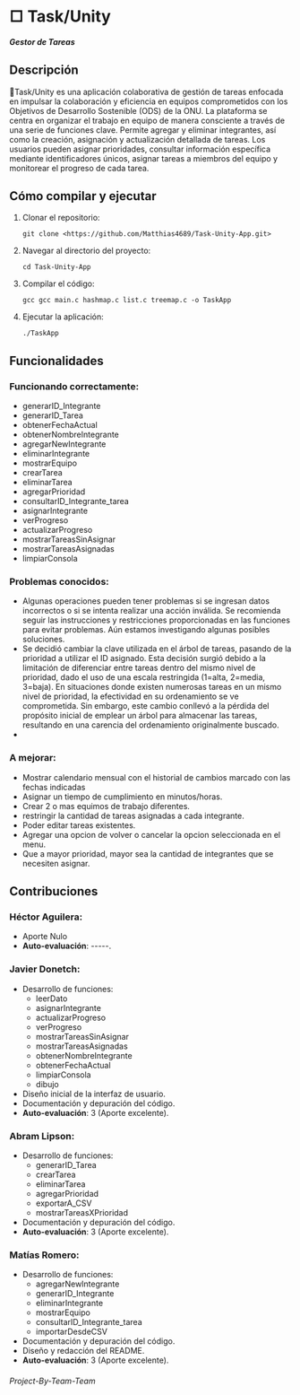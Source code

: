 # □ Task/Unity
##### Gestor de Tareas

## Descripción

🔲Task/Unity es una aplicación colaborativa de gestión de tareas enfocada en impulsar la colaboración y eficiencia en equipos comprometidos con los Objetivos de Desarrollo Sostenible (ODS) de la ONU. La plataforma se centra en organizar el trabajo en equipo de manera consciente a través de una serie de funciones clave. Permite agregar y eliminar integrantes, así como la creación, asignación y actualización detallada de tareas. Los usuarios pueden asignar prioridades, consultar información específica mediante identificadores únicos, asignar tareas a miembros del equipo y monitorear el progreso de cada tarea.

## Cómo compilar y ejecutar

1. Clonar el repositorio:

    ```
    git clone <https://github.com/Matthias4689/Task-Unity-App.git>
    ```

3. Navegar al directorio del proyecto:

    ```
    cd Task-Unity-App

    ```

4. Compilar el código:

    ```
    gcc gcc main.c hashmap.c list.c treemap.c -o TaskApp

    ```

5. Ejecutar la aplicación:

    ```
    ./TaskApp

    ```


## Funcionalidades

### Funcionando correctamente:

- generarID_Integrante
- generarID_Tarea
- obtenerFechaActual
- obtenerNombreIntegrante
- agregarNewIntegrante
- eliminarIntegrante
- mostrarEquipo
- crearTarea
- eliminarTarea
- agregarPrioridad
- consultarID_Integrante_tarea
- asignarIntegrante
- verProgreso
- actualizarProgreso
- mostrarTareasSinAsignar
- mostrarTareasAsignadas
- limpiarConsola


### Problemas conocidos:

- Algunas operaciones pueden tener problemas si se ingresan datos incorrectos o si se intenta realizar una acción inválida. Se recomienda seguir las instrucciones y restricciones proporcionadas en las funciones para evitar problemas. Aún estamos investigando algunas posibles soluciones.
- Se decidió cambiar la clave utilizada en el árbol de tareas, pasando de la prioridad a utilizar el ID asignado. Esta decisión surgió debido a la limitación de diferenciar entre tareas dentro del mismo nivel de prioridad, dado el uso de una escala restringida (1=alta, 2=media, 3=baja). En situaciones donde existen numerosas tareas en un mismo nivel de prioridad, la efectividad en su ordenamiento se ve comprometida. Sin embargo, este cambio conllevó a la pérdida del propósito inicial de emplear un árbol para almacenar las tareas, resultando en una carencia del ordenamiento originalmente buscado.
-

### A mejorar:

- Mostrar calendario mensual con el historial de cambios marcado con las fechas indicadas
- Asignar un tiempo de cumplimiento en minutos/horas.
- Crear 2 o mas equimos de trabajo diferentes.
- restringir la cantidad de tareas asignadas a cada integrante.
- Poder editar tareas existentes.
- Agregar una opcion de volver o cancelar la opcion seleccionada en el menu.
- Que a mayor prioridad, mayor sea la cantidad de integrantes que se necesiten asignar.


## Contribuciones

### Héctor Aguilera:
- Aporte Nulo
- **Auto-evaluación**: -----.

### Javier Donetch:
- Desarrollo de funciones:
    - leerDato
    - asignarIntegrante
    - actualizarProgreso
    - verProgreso
    - mostrarTareasSinAsignar
    - mostrarTareasAsignadas
    - obtenerNombreIntegrante
    - obtenerFechaActual
    - limpiarConsola
    - dibujo
- Diseño inicial de la interfaz de usuario.
- Documentación y depuración del código.
- **Auto-evaluación**: 3 (Aporte excelente).

### Abram Lipson:
- Desarrollo de funciones:
    - generarID_Tarea
    - crearTarea
    - eliminarTarea
    - agregarPrioridad
    - exportarA_CSV
    - mostrarTareasXPrioridad
- Documentación y depuración del código.
- **Auto-evaluación**: 3 (Aporte excelente).

### Matías Romero:
- Desarrollo de funciones:
    - agregarNewIntegrante
    - generarID_Integrante
    - eliminarIntegrante
    - mostrarEquipo
    - consultarID_Integrante_tarea
    - importarDesdeCSV
- Documentación y depuración del código. 
- Diseño y redacción del README.
- **Auto-evaluación**: 3 (Aporte excelente).


###### Project-By-Team-Team
